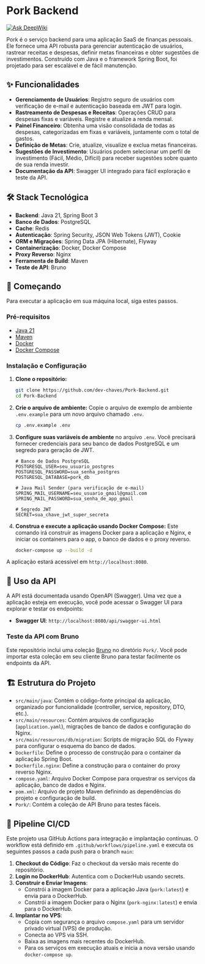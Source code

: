 # Pork Backend

[![Ask DeepWiki](https://devin.ai/assets/askdeepwiki.png)](https://deepwiki.com/dev-Chaves/Pork-Backend)

Pork é o serviço backend para uma aplicação SaaS de finanças pessoais. Ele fornece uma API robusta para gerenciar autenticação de usuários, rastrear receitas e despesas, definir metas financeiras e obter sugestões de investimentos. Construído com Java e o framework Spring Boot, foi projetado para ser escalável e de fácil manutenção.

## ✨ Funcionalidades

*   **Gerenciamento de Usuários**: Registro seguro de usuários com verificação de e-mail e autenticação baseada em JWT para login.
*   **Rastreamento de Despesas e Receitas**: Operações CRUD para despesas fixas e variáveis. Registre e atualize a renda mensal.
*   **Painel Financeiro**: Obtenha uma visão consolidada de todas as despesas, categorizadas em fixas e variáveis, juntamente com o total de gastos.
*   **Definição de Metas**: Crie, atualize, visualize e exclua metas financeiras.
*   **Sugestões de Investimento**: Usuários podem selecionar um perfil de investimento (Fácil, Médio, Difícil) para receber sugestões sobre quanto de sua renda investir.
*   **Documentação da API**: Swagger UI integrado para fácil exploração e teste da API.

## 🛠️ Stack Tecnológica

*   **Backend**: Java 21, Spring Boot 3
*   **Banco de Dados**: PostgreSQL
*   **Cache**: Redis 
*   **Autenticação**: Spring Security, JSON Web Tokens (JWT), Cookie
*   **ORM e Migrações**: Spring Data JPA (Hibernate), Flyway
*   **Containerização**: Docker, Docker Compose
*   **Proxy Reverso**: Nginx
*   **Ferramenta de Build**: Maven
*   **Teste de API**: Bruno

## 🚀 Começando

Para executar a aplicação em sua máquina local, siga estes passos.

### Pré-requisitos

*   [Java 21](https://www.oracle.com/java/technologies/downloads/#java21)
*   [Maven](https://maven.apache.org/download.cgi)
*   [Docker](https://docs.docker.com/get-docker/)
*   [Docker Compose](https://docs.docker.com/compose/install/)

### Instalação e Configuração

1.  **Clone o repositório:**
    ```sh
    git clone https://github.com/dev-chaves/Pork-Backend.git
    cd Pork-Backend
    ```

2.  **Crie o arquivo de ambiente:**
    Copie o arquivo de exemplo de ambiente `.env.example` para um novo arquivo chamado `.env`.
    ```sh
    cp .env.example .env
    ```

3.  **Configure suas variáveis de ambiente** no arquivo `.env`. Você precisará fornecer credenciais para seu banco de dados PostgreSQL e um segredo para geração de JWT.

    ```dotenv
    # Banco de Dados PostgreSQL
    POSTGRESQL_USER=seu_usuario_postgres
    POSTGRESQL_PASSWORD=sua_senha_postgres
    POSTGRESQL_DATABASE=pork_db

    # Java Mail Sender (para verificação de e-mail)
    SPRING_MAIL_USERNAME=seu_usuario_gmail@gmail.com
    SPRING_MAIL_PASSWORD=sua_senha_de_app_gmail

    # Segredo JWT
    SECRET=sua_chave_jwt_super_secreta
    ```

4.  **Construa e execute a aplicação usando Docker Compose:**
    Este comando irá construir as imagens Docker para a aplicação e Nginx, e iniciar os containers para o app, o banco de dados e o proxy reverso.
    ```sh
    docker-compose up --build -d
    ```

A aplicação estará acessível em `http://localhost:8080`.

## 📖 Uso da API

A API está documentada usando OpenAPI (Swagger). Uma vez que a aplicação esteja em execução, você pode acessar o Swagger UI para explorar e testar os endpoints:

*   **Swagger UI**: `http://localhost:8080/api/swagger-ui.html`

### Teste da API com Bruno

Este repositório inclui uma coleção [Bruno](https://www.usebruno.com/) no diretório `Pork/`. Você pode importar esta coleção em seu cliente Bruno para testar facilmente os endpoints da API.

## 🏗️ Estrutura do Projeto

*   `src/main/java`: Contém o código-fonte principal da aplicação, organizado por funcionalidade (controller, service, repository, DTO, etc.).
*   `src/main/resources`: Contém arquivos de configuração (`application.yaml`), migrações de banco de dados e configuração do Nginx.
*   `src/main/resources/db/migration`: Scripts de migração SQL do Flyway para configurar o esquema do banco de dados.
*   `Dockerfile`: Define o processo de construção para o container da aplicação Spring Boot.
*   `Dockerfile.nginx`: Define a construção para o container do proxy reverso Nginx.
*   `compose.yaml`: Arquivo Docker Compose para orquestrar os serviços da aplicação, banco de dados e Nginx.
*   `pom.xml`: Arquivo de projeto Maven definindo as dependências do projeto e configuração de build.
*   `Pork/`: Contém a coleção de API Bruno para testes fáceis.

## 🔄 Pipeline CI/CD

Este projeto usa GitHub Actions para integração e implantação contínuas. O workflow está definido em `.github/workflows/pipeline.yaml` e executa os seguintes passos a cada push para o branch `main`:

1.  **Checkout do Código**: Faz o checkout da versão mais recente do repositório.
2.  **Login no DockerHub**: Autentica com o DockerHub usando secrets.
3.  **Construir e Enviar Imagens**:
    *   Constrói a imagem Docker para a aplicação Java (`pork:latest`) e envia para o DockerHub.
    *   Constrói a imagem Docker para o Nginx (`pork-nginx:latest`) e envia para o DockerHub.
4.  **Implantar no VPS**:
    *   Copia com segurança o arquivo `compose.yaml` para um servidor privado virtual (VPS) de produção.
    *   Conecta ao VPS via SSH.
    *   Baixa as imagens mais recentes do DockerHub.
    *   Para os serviços em execução atuais e inicia a nova versão usando `docker-compose up`.
